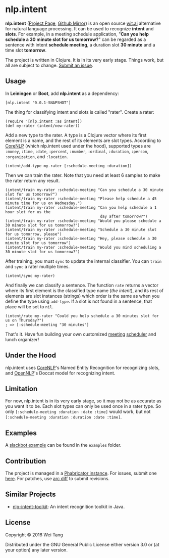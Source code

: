 # nlp.intent

**nlp.intent** ([Project Page](https://source.id.hn/diffusion/NLPI/),
[Github Mirror](https://github.com/sorpaas/nlp.intent)) is an open source
[wit.ai](https://wit.ai) alternative for natural language processing. It can be
used to recognize **intent** and **slots**. For example, in a meeting schedule
application, "**Can you help schedule a 30 minute slot for us tomorrow?**" can be
regarded as a sentence with intent **schedule meeting**, a duration slot **30
minute** and a time slot **tomorrow**.

The project is written in Clojure. It is in its very early stage. Things work,
but all are subject to change. [Submit an issue](https://source.id.hn/maniphest/task/edit/form/default/?projects=nlp.intent).

## Usage

In **Leiningen** or **Boot**, add **nlp.intent** as a dependency:

```
[nlp.intent "0.0.1-SNAPSHOT"]
```

The thing for classifying intent and slots is called "rater". Create a rater:

```
(require '[nlp.intent :as intent])
(def my-rater (intent/new-rater))
```

Add a new type to the rater. A type is a Clojure vector where its first element
is a name, and the rest of its elements are slot types. According to
[CoreNLP](http://stanfordnlp.github.io/CoreNLP/) (which nlp.intent used under
the hood), supported types are `:money`, `:time`, `:date`, `:percent`,
`:number`, `:ordinal`, `:duration`, `:person`, `:organization`, and `:location`.

```
(intent/add-type my-rater [:schedule-meeting :duration])
```

Then we can train the rater. Note that you need at least 6 samples to make the
rater return any result.

```
(intent/train my-rater :schedule-meeting "Can you schedule a 30 minute slot for us tomorrow?")
(intent/train my-rater :schedule-meeting "Please help schedule a 45 minute time for us on Wednesday.")
(intent/train my-rater :schedule-meeting "Can you help schedule a 1 hour slot for us the
                                          day after tomorrow?")
(intent/train my-rater :schedule-meeting "Would you please schedule a 30 minute slot for us tomorrow?")
(intent/train my-rater :schedule-meeting "Schedule a 30 minute slot for us tomorrow, please")
(intent/train my-rater :schedule-meeting "Hey, please schedule a 30 minute slot for us tomorrow")
(intent/train my-rater :schedule-meeting "Would you mind scheduling a 30 minute slot for us tomorrow?")
```

After training, you must `sync` to update the internal classifier. You can
`train` and `sync` a rater multiple times.

```
(intent/sync my-rater)
```

And finally we can classify a sentence. The function `rate` returns a vector
where its first element is the classified type name (*the intent*), and its rest
of elements are slot instances (strings) which order is the same as when you
define the type using `add-type`. If a slot is not found in a sentence, that
place will be set to `nil`.

```
(intent/rate my-rater "Could you help schedule a 30 minutes slot for us on Thursday?")
; => [:schedule-meeting "30 minutes"]
```

That's it. Have fun building your own customized [meeting](https://x.ai/)
[scheduler](https://geekbot.io/) and lunch organizer!

## Under the Hood

nlp.intent uses [CoreNLP](http://stanfordnlp.github.io/CoreNLP/)'s Named Entity
Recognition for recognizing slots, and [OpenNLP](https://opennlp.apache.org/)'s
Doccat model for recognizing intent.

## Limitation

For now, nlp.intent is in its very early stage, so it may not be as accurate as
you want it to be. Each slot types can only be used once in a rater type. So
only `[:schedule-meeting :duration :date :time]` would work, but not
`[:schedule-meeting :duration :duration :date :time]`.

## Examples

A
[slackbot example](https://source.id.hn/diffusion/NLPI/browse/master/examples/slackbot.clj)
can be found in the `examples` folder.

## Contribution

The project is managed in a
[Phabricator instance](https://source.id.hn/diffusion/NLPI/). For issues, submit
one
[here](https://source.id.hn/maniphest/task/edit/form/default/?projects=nlp.intent).
For patches, use
[arc diff](https://secure.phabricator.com/book/phabricator/article/arcanist_diff/)
to submit revisions.

## Similar Projects

- [nlp-intent-toolkit](https://github.com/mlehman/nlp-intent-toolkit): An intent
  recognition toolkit in Java.

## License

Copyright © 2016 Wei Tang

Distributed under the GNU General Public License either version 3.0 or (at your
option) any later version.
